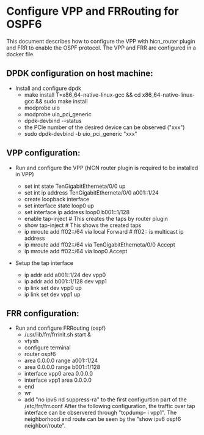 # Configure VPP and FRRouting for OSPF6
This document describes how to configure the VPP with hicn_router plugin and FRR to enable the OSPF protocol. The VPP and FRR
are configured in a docker file.

## DPDK configuration on host machine:

- Install and configure dpdk
    - make install T=x86_64-native-linux-gcc && cd x86_64-native-linux-gcc && sudo make install
    - modprobe uio
    - modprobe uio_pci_generic
    - dpdk-devbind --status
    - the PCIe number of the desired device can be observed ("xxx")
    - sudo dpdk-devbind -b uio_pci_generic "xxx"
## VPP configuration:

- Run and configure the VPP (hICN router plugin is required to be installed in VPP)
    - set int state TenGigabitEtherneta/0/0 up
    - set int ip address TenGigabitEtherneta/0/0 a001::1/24
    - create loopback interface
    - set interface state loop0 up
    - set interface ip address loop0 b001::1/128
    - enable tap-inject  # This creates the taps by router plugin
    - show tap-inject # This shows the created taps
    - ip mroute add ff02::/64 via local Forward  # ff02:: is multicast ip address
    - ip mroute add ff02::/64 via TenGigabitEtherneta/0/0 Accept
    - ip mroute add ff02::/64 via loop0 Accept

- Setup the tap interface
    - ip addr add a001::1/24 dev vpp0
    - ip addr add b001::1/128 dev vpp1
    - ip link set dev vpp0 up
    - ip link set dev vpp1 up

## FRR configuration:

- Run and configure FRRouting (ospf)
    - /usr/lib/frr/frrinit.sh start &
    - vtysh
    - configure terminal
    - router ospf6
    - area 0.0.0.0 range a001::1/24
    - area 0.0.0.0 range b001::1/128
    - interface vpp0 area 0.0.0.0
    - interface vpp1 area 0.0.0.0
    - end
    - wr
    - add  "no ipv6 nd suppress-ra" to the first configurtion part of the /etc/frr/frr.conf
After the following configuration, the traffic over tap interface can be observered through "tcpdump- i vpp1".
The neighborhood and route can be seen by the "show ipv6 ospf6 neighbor/route".
